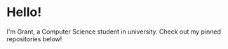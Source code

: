 # Hello!

I'm Grant, a Computer Science student in university. Check out my pinned repositories below!
